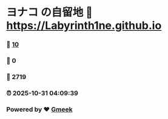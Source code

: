 # ヨナコ の自留地 :link: https://Labyrinth1ne.github.io 
### :page_facing_up: [10](https://Labyrinth1ne.github.io/tag.html) 
### :speech_balloon: 0 
### :hibiscus: 2719 
### :alarm_clock: 2025-10-31 04:09:39 
### Powered by :heart: [Gmeek](https://github.com/Meekdai/Gmeek)
